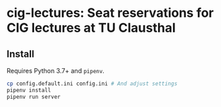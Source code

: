 cig-lectures: Seat reservations for CIG lectures at TU Clausthal
================================================================

Install
-------

Requires Python 3.7+ and `pipenv`.

```sh
cp config.default.ini config.ini # And adjust settings
pipenv install
pipenv run server
```
